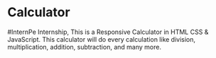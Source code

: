 # Calculator
#InternPe Internship,
This is a Responsive Calculator in HTML CSS & JavaScript. This calculator will do every calculation like division, multiplication, addition, subtraction, and many more.
